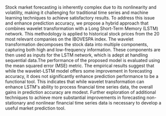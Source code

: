Stock market forecasting is inherently complex due to its nonlinearity and volatility, making it challenging for traditional time series and machine learning techniques to achieve satisfactory results. To address this issue and enhance prediction accuracy, we propose a hybrid approach that combines wavelet transformation with a Long Short-Term Memory (LSTM) network. This methodology is applied to historical stock prices from the 20 most relevant companies on the IBOVESPA index. The wavelet transformation decomposes the stock data into multiple components, capturing both high and low-frequency information. These components are then used as inputs for the LSTM network, which is adept at handling sequential data.The performance of the proposed model is evaluated using the mean squared error (MSE) metric. The empirical results suggest that while the wavelet-LSTM model offers some improvement in forecasting accuracy, it does not significantly enhance prediction performance to be a functional tool. This indicates that while wavelet transformation can enhance LSTM's ability to process financial time series data, the overall gains in prediction accuracy are modest. Further exploration of additional techniques to achieve more substantial improvements in forecasting non-stationary and nonlinear financial time series data is necessary to develop a useful market prediction tool.
